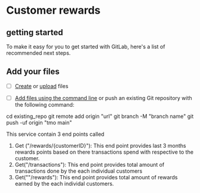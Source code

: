 # Customer rewards

## getting started

To make it easy for you to get started with GitLab, here's a list of recommended next steps.


## Add your files

- [ ] [Create](https://docs.gitlab.com/ee/user/project/repository/web_editor.html#create-a-file) or [upload](https://docs.gitlab.com/ee/user/project/repository/web_editor.html#upload-a-file) files
- [ ] [Add files using the command line](https://docs.gitlab.com/ee/gitlab-basics/add-file.html#add-a-file-using-the-command-line) or push an existing Git repository with the following command:


cd existing_repo
git remote add origin "url"
git branch -M "branch name"
git push -uf origin "tmo main"

This service contain 3 end points called
1) Get ("/rewards/{customerID}"): This end point provides last 3 months rewards points based on there transactions spend with respective to the customer.
2) Get("/transactions"): This end point provides total amount of transactions done by the each individual customers
3) Get(""/rewards"): This end point provides total amount of rewards earned by the each individal customers.




